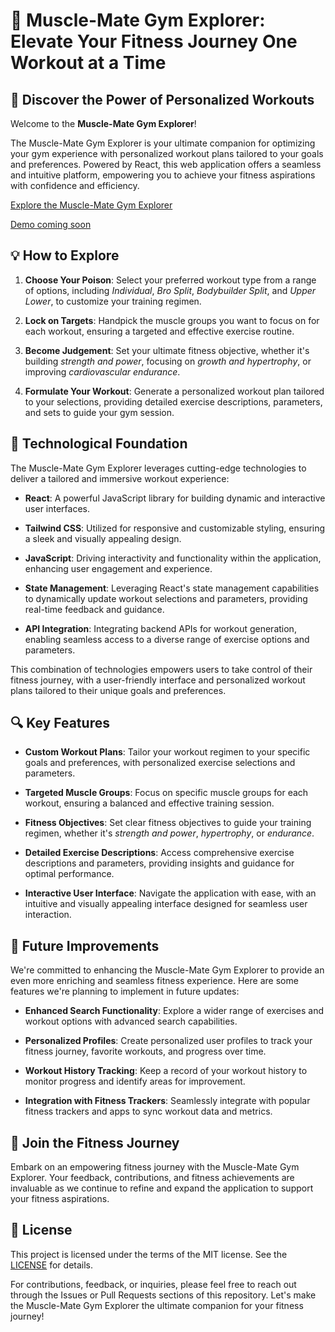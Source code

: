 # 💪 Muscle-Mate Gym Explorer: Elevate Your Fitness Journey One Workout at a Time

## 🌟 Discover the Power of Personalized Workouts

Welcome to the **Muscle-Mate Gym Explorer**!

The Muscle-Mate Gym Explorer is your ultimate companion for optimizing your gym experience with personalized workout plans tailored to your goals and preferences. Powered by React, this web application offers a seamless and intuitive platform, empowering you to achieve your fitness aspirations with confidence and efficiency.

[Explore the Muscle-Mate Gym Explorer](https://musclemate-app.netlify.app/)

[Demo coming soon](ADD_YOUR_YOUTUBE_THUMBNAIL_LINK_HERE)

## 💡 How to Explore

1. **Choose Your Poison**: Select your preferred workout type from a range of options, including *Individual*, *Bro Split*, *Bodybuilder Split*, and *Upper Lower*, to customize your training regimen.
   
2. **Lock on Targets**: Handpick the muscle groups you want to focus on for each workout, ensuring a targeted and effective exercise routine.

3. **Become Judgement**: Set your ultimate fitness objective, whether it's building *strength and power*, focusing on *growth and hypertrophy*, or improving *cardiovascular endurance*.

4. **Formulate Your Workout**: Generate a personalized workout plan tailored to your selections, providing detailed exercise descriptions, parameters, and sets to guide your gym session.

## 🚀 Technological Foundation

The Muscle-Mate Gym Explorer leverages cutting-edge technologies to deliver a tailored and immersive workout experience:

- **React**: A powerful JavaScript library for building dynamic and interactive user interfaces.
  
- **Tailwind CSS**: Utilized for responsive and customizable styling, ensuring a sleek and visually appealing design.
  
- **JavaScript**: Driving interactivity and functionality within the application, enhancing user engagement and experience.
  
- **State Management**: Leveraging React's state management capabilities to dynamically update workout selections and parameters, providing real-time feedback and guidance.
  
- **API Integration**: Integrating backend APIs for workout generation, enabling seamless access to a diverse range of exercise options and parameters.

This combination of technologies empowers users to take control of their fitness journey, with a user-friendly interface and personalized workout plans tailored to their unique goals and preferences.

## 🔍 Key Features

- **Custom Workout Plans**: Tailor your workout regimen to your specific goals and preferences, with personalized exercise selections and parameters.
  
- **Targeted Muscle Groups**: Focus on specific muscle groups for each workout, ensuring a balanced and effective training session.
  
- **Fitness Objectives**: Set clear fitness objectives to guide your training regimen, whether it's *strength and power*, *hypertrophy*, or *endurance*.
  
- **Detailed Exercise Descriptions**: Access comprehensive exercise descriptions and parameters, providing insights and guidance for optimal performance.
  
- **Interactive User Interface**: Navigate the application with ease, with an intuitive and visually appealing interface designed for seamless user interaction.

## 📝 Future Improvements

We're committed to enhancing the Muscle-Mate Gym Explorer to provide an even more enriching and seamless fitness experience. Here are some features we're planning to implement in future updates:

- **Enhanced Search Functionality**: Explore a wider range of exercises and workout options with advanced search capabilities.
  
- **Personalized Profiles**: Create personalized user profiles to track your fitness journey, favorite workouts, and progress over time.
  
- **Workout History Tracking**: Keep a record of your workout history to monitor progress and identify areas for improvement.
  
- **Integration with Fitness Trackers**: Seamlessly integrate with popular fitness trackers and apps to sync workout data and metrics.

## 🌟 Join the Fitness Journey

Embark on an empowering fitness journey with the Muscle-Mate Gym Explorer. Your feedback, contributions, and fitness achievements are invaluable as we continue to refine and expand the application to support your fitness aspirations.

## 📝 License

This project is licensed under the terms of the MIT license. See the [LICENSE](https://github.com/ishita48/Muscle-Mate/blob/main/LICENSE) for details.

For contributions, feedback, or inquiries, please feel free to reach out through the Issues or Pull Requests sections of this repository. Let's make the Muscle-Mate Gym Explorer the ultimate companion for your fitness journey!
